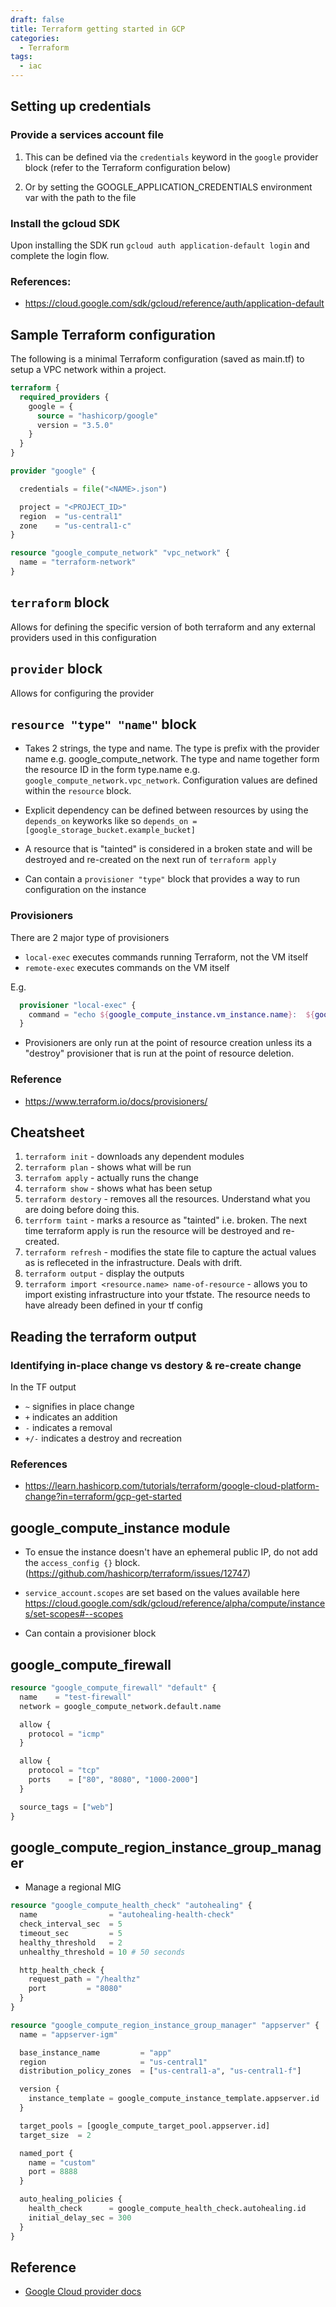 ```yaml
---
draft: false
title: Terraform getting started in GCP
categories:
  - Terraform
tags:
  - iac
---
```


## Setting up credentials
### Provide a services account file 

1. This can be defined via the `credentials` keyword in the  `google` provider block (refer to the Terraform configuration below)


2. Or by setting the GOOGLE_APPLICATION_CREDENTIALS environment var with the path to the file

### Install the gcloud SDK 

Upon installing the SDK run `gcloud auth application-default login` and complete the login flow.


### References:
- https://cloud.google.com/sdk/gcloud/reference/auth/application-default

## Sample Terraform configuration

The following is a minimal Terraform configuration (saved as main.tf) to setup a VPC network within a project.

```tf
terraform {
  required_providers {
    google = {
      source = "hashicorp/google"
      version = "3.5.0"
    }
  }
}

provider "google" {

  credentials = file("<NAME>.json")

  project = "<PROJECT_ID>"
  region  = "us-central1"
  zone    = "us-central1-c"
}

resource "google_compute_network" "vpc_network" {
  name = "terraform-network"
}
```

## `terraform` block

Allows for defining the specific version of both terraform and any external providers used in this configuration

## `provider` block

Allows for configuring the provider

## `resource "type" "name"` block

- Takes 2 strings, the type and name. The type is prefix with the provider name e.g. google_compute_network. The type and name together form the resource ID in the form type.name e.g. `google_compute_network.vpc_network`. Configuration values are defined within the `resource` block.

- Explicit dependency can be defined between resources by using the `depends_on` keyworks like so `depends_on = [google_storage_bucket.example_bucket]`

- A resource that is "tainted" is considered in a broken state and will be destroyed and re-created on the next run of `terraform apply`

- Can contain a `provisioner "type"` block that provides a way to run configuration on the instance

### Provisioners

There are 2 major type of provisioners 
- `local-exec` executes commands running Terraform, not the VM itself
- `remote-exec` executes commands on the VM itself

E.g.
```tf
  provisioner "local-exec" {
    command = "echo ${google_compute_instance.vm_instance.name}:  ${google_compute_instance.vm_instance.network_interface[0].access_config[0].nat_ip} >> ip_address.txt"
  }
```
- Provisioners are only run at the point of resource creation unless its a "destroy" provisioner that is run at the point of resource deletion.

### Reference
- https://www.terraform.io/docs/provisioners/

## Cheatsheet

1. `terraform init` - downloads any dependent modules
2. `terraform plan` - shows what will be run
3. `terrafom apply` - actually runs the change
4. `terraform show` - shows what has been setup 
5. `terraform destory` - removes all the resources. Understand what you are doing before doing this.
6. `terrform taint` - marks a resource as "tainted" i.e. broken. The next time terraform apply is run the resource will be destroyed and re-created.
7. `terraform refresh` - modifies the state file to capture the actual values as is refleceted in the infrastructure. Deals with drift.
8. `terraform output` - display the outputs
9. `terraform import <resource.name> name-of-resource` - allows you to import existing infrastructure into your tfstate. The resource needs to have already been defined in your tf config

## Reading the terraform output

### Identifying in-place change vs destory & re-create change

In the TF output 
- `~` signifies in place change
- `+` indicates an addition
- `-` indicates a removal
- `+/-` indicates a destroy and recreation

### References
- https://learn.hashicorp.com/tutorials/terraform/google-cloud-platform-change?in=terraform/gcp-get-started


## google_compute_instance module

- To ensue the instance doesn't have an ephemeral public IP, do not add the `access_config {}` block. (https://github.com/hashicorp/terraform/issues/12747)

- `service_account.scopes` are set based on the values available here https://cloud.google.com/sdk/gcloud/reference/alpha/compute/instances/set-scopes#--scopes

- Can contain a provisioner block 

## google_compute_firewall
```tf
resource "google_compute_firewall" "default" {
  name    = "test-firewall"
  network = google_compute_network.default.name

  allow {
    protocol = "icmp"
  }

  allow {
    protocol = "tcp"
    ports    = ["80", "8080", "1000-2000"]
  }

  source_tags = ["web"]
}
```

## google_compute_region_instance_group_manager

- Manage a regional MIG

```tf
resource "google_compute_health_check" "autohealing" {
  name                = "autohealing-health-check"
  check_interval_sec  = 5
  timeout_sec         = 5
  healthy_threshold   = 2
  unhealthy_threshold = 10 # 50 seconds

  http_health_check {
    request_path = "/healthz"
    port         = "8080"
  }
}

resource "google_compute_region_instance_group_manager" "appserver" {
  name = "appserver-igm"

  base_instance_name         = "app"
  region                     = "us-central1"
  distribution_policy_zones  = ["us-central1-a", "us-central1-f"]

  version {
    instance_template = google_compute_instance_template.appserver.id
  }

  target_pools = [google_compute_target_pool.appserver.id]
  target_size  = 2

  named_port {
    name = "custom"
    port = 8888
  }

  auto_healing_policies {
    health_check      = google_compute_health_check.autohealing.id
    initial_delay_sec = 300
  }
}
```


## Reference
- [Google Cloud provider docs](https://registry.terraform.io/providers/hashicorp/google/latest/docs)


